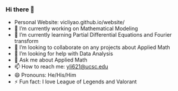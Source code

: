 ### Hi there 👋
- Personal Website: vicliyao.github.io/website/
- 🔭 I’m currently working on Mathematical Modeling
- 🌱 I’m currently learning Partial Differential Equations and Fourier transform
- 👯 I’m looking to collaborate on any projects about Applied Math
- 🤔 I’m looking for help with Data Analysis
- 💬 Ask me about Applied Math
- 📫 How to reach me: yli621@ucsc.edu
- 😄 Pronouns: He/His/Him
- ⚡ Fun fact: I love League of Legends and Valorant

